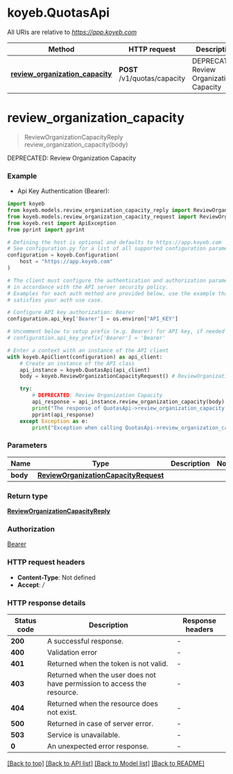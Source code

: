# koyeb.QuotasApi

All URIs are relative to *https://app.koyeb.com*

Method | HTTP request | Description
------------- | ------------- | -------------
[**review_organization_capacity**](QuotasApi.md#review_organization_capacity) | **POST** /v1/quotas/capacity | DEPRECATED: Review Organization Capacity


# **review_organization_capacity**
> ReviewOrganizationCapacityReply review_organization_capacity(body)

DEPRECATED: Review Organization Capacity

### Example

* Api Key Authentication (Bearer):

```python
import koyeb
from koyeb.models.review_organization_capacity_reply import ReviewOrganizationCapacityReply
from koyeb.models.review_organization_capacity_request import ReviewOrganizationCapacityRequest
from koyeb.rest import ApiException
from pprint import pprint

# Defining the host is optional and defaults to https://app.koyeb.com
# See configuration.py for a list of all supported configuration parameters.
configuration = koyeb.Configuration(
    host = "https://app.koyeb.com"
)

# The client must configure the authentication and authorization parameters
# in accordance with the API server security policy.
# Examples for each auth method are provided below, use the example that
# satisfies your auth use case.

# Configure API key authorization: Bearer
configuration.api_key['Bearer'] = os.environ["API_KEY"]

# Uncomment below to setup prefix (e.g. Bearer) for API key, if needed
# configuration.api_key_prefix['Bearer'] = 'Bearer'

# Enter a context with an instance of the API client
with koyeb.ApiClient(configuration) as api_client:
    # Create an instance of the API class
    api_instance = koyeb.QuotasApi(api_client)
    body = koyeb.ReviewOrganizationCapacityRequest() # ReviewOrganizationCapacityRequest | 

    try:
        # DEPRECATED: Review Organization Capacity
        api_response = api_instance.review_organization_capacity(body)
        print("The response of QuotasApi->review_organization_capacity:\n")
        pprint(api_response)
    except Exception as e:
        print("Exception when calling QuotasApi->review_organization_capacity: %s\n" % e)
```



### Parameters


Name | Type | Description  | Notes
------------- | ------------- | ------------- | -------------
 **body** | [**ReviewOrganizationCapacityRequest**](ReviewOrganizationCapacityRequest.md)|  | 

### Return type

[**ReviewOrganizationCapacityReply**](ReviewOrganizationCapacityReply.md)

### Authorization

[Bearer](../README.md#Bearer)

### HTTP request headers

 - **Content-Type**: Not defined
 - **Accept**: */*

### HTTP response details

| Status code | Description | Response headers |
|-------------|-------------|------------------|
**200** | A successful response. |  -  |
**400** | Validation error |  -  |
**401** | Returned when the token is not valid. |  -  |
**403** | Returned when the user does not have permission to access the resource. |  -  |
**404** | Returned when the resource does not exist. |  -  |
**500** | Returned in case of server error. |  -  |
**503** | Service is unavailable. |  -  |
**0** | An unexpected error response. |  -  |

[[Back to top]](#) [[Back to API list]](../README.md#documentation-for-api-endpoints) [[Back to Model list]](../README.md#documentation-for-models) [[Back to README]](../README.md)


